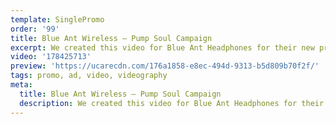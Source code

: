```yaml
---
template: SinglePromo
order: '99'
title: Blue Ant Wireless – Pump Soul Campaign
excerpt: We created this video for Blue Ant Headphones for their new product PUMP SOUL featuring Yandell Davis a professional dancer / Pilates instructor.
video: '178425713'
preview: 'https://ucarecdn.com/176a1858-e8ec-494d-9313-b5d809b70f2f/'
tags: promo, ad, video, videography
meta:
  title: Blue Ant Wireless – Pump Soul Campaign
  description: We created this video for Blue Ant Headphones for their new product PUMP SOUL featuring Yandell Davis a professional dancer / Pilates instructor.
---
```

